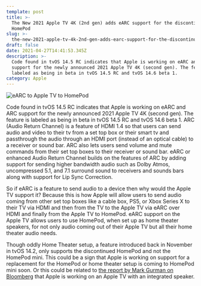 ```yaml
---
template: post
title: >-
  The New 2021 Apple TV 4K (2nd gen) adds eARC support for the discontinued
  HomePod
slug: >-
  the-new-2021-apple-tv-4k-2nd-gen-adds-earc-support-for-the-discontinued-homepod
draft: false
date: 2021-04-27T14:41:53.345Z
description: >-
  Code found in tvOS 14.5 RC indicates that Apple is working on eARC and ARC
  support for the newly announced 2021 Apple TV 4K (second gen). The feature is
  labeled as being in beta in tvOS 14.5 RC and tvOS 14.6 beta 1.
category: Apple
---
```

![](/media/homepodappletv-800x560.jpg "eARC to Apple TV to HomePod")

Code found in tvOS 14.5 RC indicates that Apple is working on eARC and ARC support for the newly announced 2021 Apple TV 4K (second gen). The feature is labeled as being in beta in tvOS 14.5 RC and tvOS 14.6 beta 1. ARC (Audio Return Channel) is a feature of HDMI 1.4 so that users can send audio and video to their tv from a set top box or their smart tv  and passthrough the audio through an HDMI port (instead of an optical cable) to a receiver or sound bar. ARC also lets users send volume and mute commands from their set top boxes to their receiver or sound bar. eARC or enhanced Audio Return Channel builds on the features of ARC by adding support for sending higher bandwidth audio such as Dolby Atmos, uncompressed 5.1, and 7.1 surround sound to receivers and sounds bars along with support for Lip Sync Correction.

So if eARC is a feature to send audio to a device then why would the Apple TV support it? Because this is how Apple will allow users to send audio coming from other set top boxes like a cable box, PS5, or Xbox Series X to their TV via HDMI and then from the TV to the Apple TV via eARC over HDMI and finally from the Apple TV to HomePod. eARC support on the Apple TV allows users to use HomePod, when set up as home theater speakers, for not only audio coming out of their Apple TV but all their home theater audio needs.

Though oddly Home Theater setup, a feature introduced back in November in tvOS 14.2, only supports the discontinued HomePod and not the HomePod mini. This could be a sign that Apple is working on support for a replacement for the HomePod or home theater setup is coming to HomePod mini soon. Or this could be related to [the report by Mark Gurman on Bloomberg](https://www.bloomberg.com/news/articles/2021-04-12/apple-working-on-combined-tv-box-speaker-to-revive-home-efforts) that Apple is working on an Apple TV with an integrated speaker.
